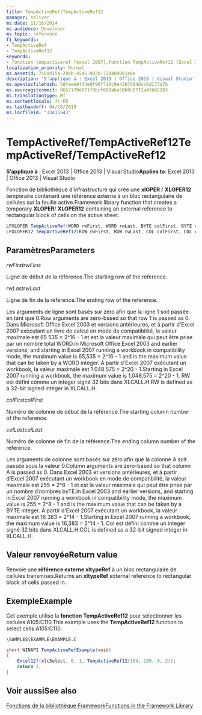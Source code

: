 ```yaml
---
title: TempActiveRef/TempActiveRef12
manager: soliver
ms.date: 11/16/2014
ms.audience: Developer
ms.topic: reference
f1_keywords:
- TempActiveRef
- TempActiveRef12
keywords:
- fonction tempactiveref [excel 2007],Fonction TempActiveRef12 [Excel 2007]
localization_priority: Normal
ms.assetid: 7c69d15a-294b-4545-983b-720409001e0e
description: 'S’applique à : Excel 2013 | Office 2013 | Visual Studio'
ms.openlocfilehash: 58feee8f43e0f90f710c9e4387684dcb6d173a7b
ms.sourcegitcommit: 8657170d071f9bcf680aba50b9c07f2a4fb82283
ms.translationtype: MT
ms.contentlocale: fr-FR
ms.lasthandoff: 04/28/2019
ms.locfileid: "33415543"
---
```

# <a name="tempactivereftempactiveref12"></a><span data-ttu-id="b33db-104">TempActiveRef/TempActiveRef12</span><span class="sxs-lookup"><span data-stu-id="b33db-104">TempActiveRef/TempActiveRef12</span></span>

 <span data-ttu-id="b33db-105">**S’applique à** : Excel 2013 | Office 2013 | Visual Studio</span><span class="sxs-lookup"><span data-stu-id="b33db-105">**Applies to**: Excel 2013 | Office 2013 | Visual Studio</span></span> 
  
<span data-ttu-id="b33db-106">Fonction de bibliothèque d’infrastructure qui crée une **xlOPER** /  **XLOPER12** temporaire contenant une référence externe à un bloc rectangulaire de cellules sur la feuille active.</span><span class="sxs-lookup"><span data-stu-id="b33db-106">Framework library function that creates a temporary **XLOPER**/ **XLOPER12** containing an external reference to rectangular block of cells on the active sheet.</span></span> 
  
```cs
LPXLOPER TempActiveRef(WORD rwFirst, WORD rwLast, BYTE colFirst, BYTE colLast);
LPXLOPER12 TempActiveRef12(ROW rwFirst, ROW rwLast, COL colFirst, COL colLast);
```

## <a name="parameters"></a><span data-ttu-id="b33db-107">Paramètres</span><span class="sxs-lookup"><span data-stu-id="b33db-107">Parameters</span></span>

 <span data-ttu-id="b33db-108">_rwFirst_</span><span class="sxs-lookup"><span data-stu-id="b33db-108">_rwFirst_</span></span>
  
<span data-ttu-id="b33db-109">Ligne de début de la référence.</span><span class="sxs-lookup"><span data-stu-id="b33db-109">The starting row of the reference.</span></span>
  
 <span data-ttu-id="b33db-110">_rwLast_</span><span class="sxs-lookup"><span data-stu-id="b33db-110">_rwLast_</span></span>
  
<span data-ttu-id="b33db-111">Ligne de fin de la référence.</span><span class="sxs-lookup"><span data-stu-id="b33db-111">The ending row of the reference.</span></span>
  
<span data-ttu-id="b33db-112">Les arguments de ligne sont basés sur zéro afin que la ligne 1 soit passée en tant que 0.</span><span class="sxs-lookup"><span data-stu-id="b33db-112">Row arguments are zero-based so that row 1 is passed as 0.</span></span> <span data-ttu-id="b33db-113">Dans Microsoft Office Excel 2003 et versions antérieures, et à partir d’Excel 2007 exécutant un livre de calcul en mode de compatibilité, la valeur maximale est 65 535 = 2^16 - 1 et est la valeur maximale qui peut être prise par un nombre total WORD.</span><span class="sxs-lookup"><span data-stu-id="b33db-113">In Microsoft Office Excel 2003 and earlier versions, and starting in Excel 2007 running a workbook in compatibility mode, the maximum value is 65,535 = 2^16 - 1 and is the maximum value that can be taken by a WORD integer.</span></span> <span data-ttu-id="b33db-114">À partir d’Excel 2007 exécutant un workbook, la valeur maximale est 1 048 575 = 2^20 - 1.</span><span class="sxs-lookup"><span data-stu-id="b33db-114">Starting in Excel 2007 running a workbook, the maximum value is 1,048,575 = 2^20 - 1.</span></span> <span data-ttu-id="b33db-115">RW est défini comme un integer signé 32 bits dans XLCALL.H.</span><span class="sxs-lookup"><span data-stu-id="b33db-115">RW is defined as a 32-bit signed integer in XLCALL.H.</span></span>
  
 <span data-ttu-id="b33db-116">_colFirst_</span><span class="sxs-lookup"><span data-stu-id="b33db-116">_colFirst_</span></span>
  
<span data-ttu-id="b33db-117">Numéro de colonne de début de la référence.</span><span class="sxs-lookup"><span data-stu-id="b33db-117">The starting column number of the reference.</span></span>
  
 <span data-ttu-id="b33db-118">_colLast_</span><span class="sxs-lookup"><span data-stu-id="b33db-118">_colLast_</span></span>
  
<span data-ttu-id="b33db-119">Numéro de colonne de fin de la référence.</span><span class="sxs-lookup"><span data-stu-id="b33db-119">The ending column number of the reference.</span></span>
  
<span data-ttu-id="b33db-120">Les arguments de colonne sont basés sur zéro afin que la colonne A soit passée sous la valeur 0.</span><span class="sxs-lookup"><span data-stu-id="b33db-120">Column arguments are zero-based so that column A is passed as 0.</span></span> <span data-ttu-id="b33db-121">Dans Excel 2003 et versions antérieures, et à partir d’Excel 2007 exécutant un workbook en mode de compatibilité, la valeur maximale est 255 = 2^8 - 1 et est la valeur maximale qui peut être prise par un nombre d’nombres byTE.</span><span class="sxs-lookup"><span data-stu-id="b33db-121">In Excel 2003 and earlier versions, and starting in Excel 2007 running a workbook in compatibility mode, the maximum value is 255 = 2^8 - 1 and is the maximum value that can be taken by a BYTE integer.</span></span> <span data-ttu-id="b33db-122">À partir d’Excel 2007 exécutant un workbook, la valeur maximale est 16 383 = 2^14 - 1.</span><span class="sxs-lookup"><span data-stu-id="b33db-122">Starting in Excel 2007 running a workbook, the maximum value is 16,383 = 2^14 - 1.</span></span> <span data-ttu-id="b33db-123">Col est défini comme un integer signé 32 bits dans XLCALL.H.</span><span class="sxs-lookup"><span data-stu-id="b33db-123">COL is defined as a 32-bit signed integer in XLCALL.H.</span></span>
  
## <a name="return-value"></a><span data-ttu-id="b33db-124">Valeur renvoyée</span><span class="sxs-lookup"><span data-stu-id="b33db-124">Return value</span></span>

<span data-ttu-id="b33db-125">Renvoie une **référence externe xltypeRef** à un bloc rectangulaire de cellules transmises.</span><span class="sxs-lookup"><span data-stu-id="b33db-125">Returns an **xltypeRef** external reference to rectangular block of cells passed in.</span></span> 
  
## <a name="example"></a><span data-ttu-id="b33db-126">Exemple</span><span class="sxs-lookup"><span data-stu-id="b33db-126">Example</span></span>

<span data-ttu-id="b33db-127">Cet exemple utilise la **fonction TempActiveRef12** pour sélectionner les cellules A105:C110.</span><span class="sxs-lookup"><span data-stu-id="b33db-127">This example uses the **TempActiveRef12** function to select cells A105:C110.</span></span> 
  
 `\SAMPLES\EXAMPLE\EXAMPLE.C`
  
```cs
short WINAPI TempActiveRefExample(void)
{
    Excel12f(xlcSelect, 0, 1, TempActiveRef12(104, 109, 0, 2));
    return 1;
}
```

## <a name="see-also"></a><span data-ttu-id="b33db-128">Voir aussi</span><span class="sxs-lookup"><span data-stu-id="b33db-128">See also</span></span>



[<span data-ttu-id="b33db-129">Fonctions de la bibliothèque Framework</span><span class="sxs-lookup"><span data-stu-id="b33db-129">Functions in the Framework Library</span></span>](functions-in-the-framework-library.md)

